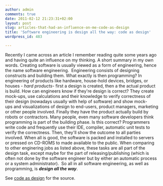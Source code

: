 ```yaml
---
author: admin
comments: true
date: 2011-02-12 21:23:31+02:00
layout: post
slug: articles-that-had-an-influence-on-me-code-as-design
title: 'Software engineering is design all the way: code as design'
wordpress_id: 483

---
```


Recently I came across an article I remember reading quite some years ago and having quite an influence on my thinking.
A short summary in my own words. Creating software is usually viewed as a form of engineering, hence the name software engineering.  Engineering consists of designing constructs and building them.<!-- more --> What exactly is then programming? In engineering of products like hardware, house-hold devices, bridges, or houses - _hard products_- first a design is created, then a the actual product is build. How can engineers know if they're design is correct? They create mock-ups, use calculations and their knowledge to verify correctness of their design (nowadays usually with help of software) and show mock-ups and visualizations of design to end-users, product managers, marketing or other people involved.
Finally they have the product actually build by robots or contractors. Many people, even many software developers think programming is part of the building phase. Is this correct? Programmers write code and frequently use their IDE, compiler, automatic unit tests to verify the correctness. Then, they'll show the outcome to all parties involved. When all is good, the software is packed and installed to servers or pressed on CD-ROMS to made available to the public. When comparing to other enginering jobs as listed above, these tasks are all part of the design task, except maybe for the part of releasing/publishing (which is often not done by the software engineer but by either an automatic process or a system administrator).  So all in all software engineering, as well as programming, is _**design all the way**_.

See [code as design](http://www.developerdotstar.com/mag/articles/reeves_design_main.html) for the source.
